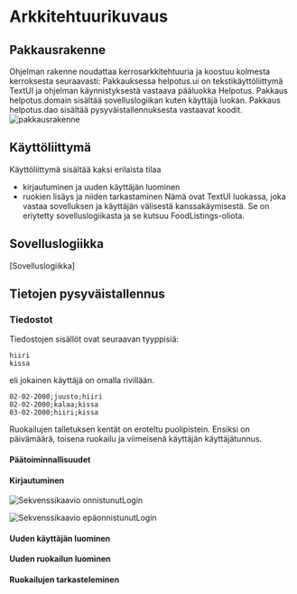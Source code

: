 # Arkkitehtuurikuvaus

## Pakkausrakenne

Ohjelman rakenne noudattaa kerrosarkkitehtuuria ja koostuu kolmesta kerroksesta seuraavasti:
Pakkauksessa helpotus.ui on tekstikäyttöliittymä TextUI ja ohjelman käynnistyksestä vastaava pääluokka Helpotus. Pakkaus helpotus.domain sisältää sovelluslogiikan kuten käyttäjä luokan. Pakkaus helpotus.dao sisältää pysyväistallennuksesta vastaavat koodit.
![pakkausrakenne](https://user-images.githubusercontent.com/74470219/116072664-14415d80-a698-11eb-9cf8-46cf193d9079.jpeg)

## Käyttöliittymä

Käyttöliittymä sisältää kaksi erilaista tilaa
* kirjautuminen ja uuden käyttäjän luominen
* ruokien lisäys ja niiden tarkastaminen
Nämä ovat TextUI luokassa, joka vastaa sovelluksen ja käyttäjän välisestä kanssakäymisestä. Se on eriytetty sovelluslogiikasta ja se kutsuu FoodListings-oliota.

## Sovelluslogiikka
[Sovelluslogiikka]

## Tietojen pysyväistallennus
### Tiedostot
Tiedostojen sisällöt ovat seuraavan tyyppisiä:
```
hiiri
kissa
```
eli jokainen käyttäjä on omalla rivillään.
```
02-02-2000;juusto;hiiri
02-02-2000;kalaa;kissa
03-02-2000;hiiri;kissa
```
Ruokailujen talletuksen kentät on eroteltu puolipistein. Ensiksi on päivämäärä, toisena ruokailu ja viimeisenä käyttäjän käyttäjätunnus.

#### Päätoiminnallisuudet
#### Kirjautuminen
![Sekvenssikaavio onnistunutLogin](https://user-images.githubusercontent.com/74470219/116127312-58505480-a6d0-11eb-939a-16dc8693846b.JPG)

![Sekvenssikaavio epäonnistunutLogin](https://user-images.githubusercontent.com/74470219/116812677-ab0a9000-ab58-11eb-835b-2a64645f8d57.JPG)

#### Uuden käyttäjän luominen
#### Uuden ruokailun luominen
#### Ruokailujen tarkasteleminen

